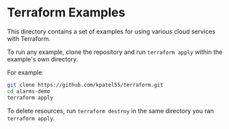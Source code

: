 # Terraform Examples

This directory contains a set of examples for using various cloud services with Terraform.

To run any example, clone the repository and run `terraform apply` within the example's own directory.

For example:

```bash
git clone https://github.com/kpatel55/terraform.git
cd alarms-demo
terraform apply
```

To delete resources, run `terraform destroy` in the same directory you ran `terraform apply`.
